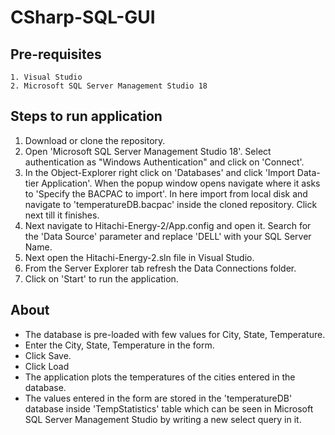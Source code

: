 # CSharp-SQL-GUI

## Pre-requisites
    1. Visual Studio
    2. Microsoft SQL Server Management Studio 18
    
## Steps to run application
1. Download or clone the repository.
2. Open 'Microsoft SQL Server Management Studio 18'. Select authentication as "Windows Authentication" and click on 'Connect'.
3. In the Object-Explorer right click on 'Databases' and click 'Import Data-tier Application'. When the popup window opens navigate where it asks to 'Specify the BACPAC to import'. In here import from local disk and navigate to 'temperatureDB.bacpac' inside the cloned repository. Click next till it finishes.
4. Next navigate to Hitachi-Energy-2/App.config and open it. Search for the 'Data Source' parameter and replace 'DELL' with your SQL Server Name.
5. Next open the Hitachi-Energy-2.sln file in Visual Studio.
6. From the Server Explorer tab refresh the Data Connections folder.
7. Click on 'Start' to run the application.


## About
- The database is pre-loaded with few values for City, State, Temperature.
- Enter the City, State, Temperature in the form. 
- Click Save.
- Click Load
- The application plots the temperatures of the cities entered in the database.
- The values entered in the form are stored in the 'temperatureDB' database inside 'TempStatistics' table which can be seen in Microsoft SQL Server Management Studio by writing a new select query in it. 
